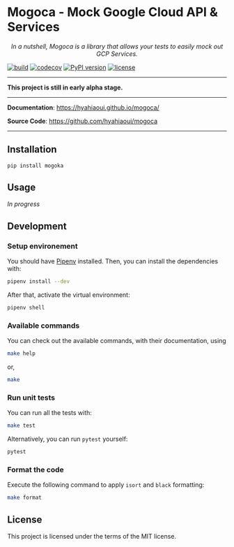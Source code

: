 # Mogoca - Mock Google Cloud API & Services

<p align="center">
    <em>In a nutshell, Mogoca is a library that allows your tests to easily mock out GCP Services.</em>
</p>

[![build](https://github.com/hyahiaoui/mogoca/workflows/Build/badge.svg)](https://github.com/hyahiaoui/mogoca/actions)
[![codecov](https://codecov.io/gh/hyahiaoui/mogoca/branch/main/graph/badge.svg)](https://codecov.io/gh/hyahiaoui/mogoca)
[![PyPI version](https://badge.fury.io/py/mogoca.svg)](https://badge.fury.io/py/mogoca)
[![license](https://img.shields.io/github/license/samuelcolvin/pydantic.svg)](https://github.com/samuelcolvin/pydantic/blob/master/LICENSE)

---

**This project is still in early alpha stage.**

---

**Documentation**: <a href="https://hyahiaoui.github.io/mogoca/" target="_blank">https://hyahiaoui.github.io/mogoca/</a>

**Source Code**: <a href="https://github.com/hyahiaoui/mogoca" target="_blank">https://github.com/hyahiaoui/mogoca</a>

---

## Installation

```bash
pip install mogoka
```

## Usage

*In progress*

## Development

### Setup environement

You should have [Pipenv](https://pipenv.readthedocs.io/en/latest/) installed. Then, you can install the dependencies with:

```bash
pipenv install --dev
```

After that, activate the virtual environment:

```bash
pipenv shell
```

### Available commands

You can check out the available commands, with their documentation, using

```bash
make help
```
or,

```bash
make
```

### Run unit tests

You can run all the tests with:

```bash
make test
```

Alternatively, you can run `pytest` yourself:

```bash
pytest
```

### Format the code

Execute the following command to apply `isort` and `black` formatting:

```bash
make format
```

## License

This project is licensed under the terms of the MIT license.
